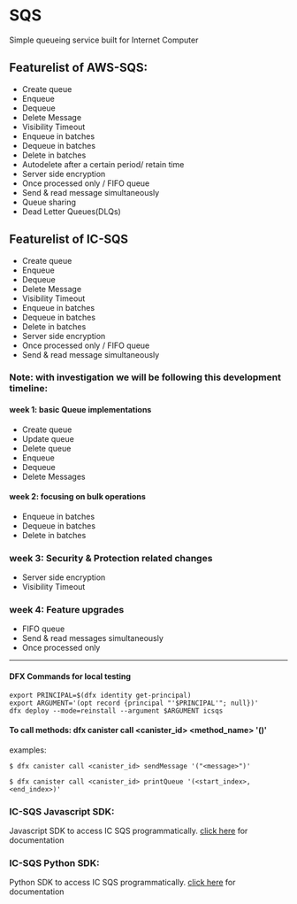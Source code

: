 # SQS

Simple queueing service built for Internet Computer

## Featurelist of AWS-SQS:

- Create queue
- Enqueue
- Dequeue
- Delete Message
- Visibility Timeout
- Enqueue in batches
- Dequeue in batches
- Delete in batches
- Autodelete after a certain period/ retain time
- Server side encryption
- Once processed only / FIFO queue
- Send & read message simultaneously
- Queue sharing
- Dead Letter Queues(DLQs)

## Featurelist of IC-SQS

- Create queue
- Enqueue
- Dequeue
- Delete Message
- Visibility Timeout
- Enqueue in batches
- Dequeue in batches
- Delete in batches
- Server side encryption
- Once processed only / FIFO queue
- Send & read message simultaneously

### <b>Note: </b> with investigation we will be following this development timeline:
#### week 1: basic Queue implementations
- Create queue
- Update queue
- Delete queue
- Enqueue
- Dequeue
- Delete Messages

#### week 2: focusing on bulk operations
- Enqueue in batches
- Dequeue in batches
- Delete in batches

### week 3: Security & Protection related changes
- Server side encryption
- Visibility Timeout

### week 4: Feature upgrades
- FIFO queue
- Send & read messages simultaneously
- Once processed only

---------

#### <b>DFX Commands for local testing</b>

```
export PRINCIPAL=$(dfx identity get-principal)
export ARGUMENT='(opt record {principal "'$PRINCIPAL'"; null})'
dfx deploy --mode=reinstall --argument $ARGUMENT icsqs 
```

#### <b>To call methods:</b> dfx canister call <canister_id> <method_name> '(<arguments>)'
examples:
```
$ dfx canister call <canister_id> sendMessage '("<message>")'

$ dfx canister call <canister_id> printQueue '(<start_index>, <end_index>)'

```

### IC-SQS Javascript SDK:
Javascript SDK to access IC SQS programmatically. [click here](./src/js-sdk/README.md) for documentation

### IC-SQS Python SDK:
Python SDK to access IC SQS programmatically. [click here](./src/python-sdk/README.md) for documentation